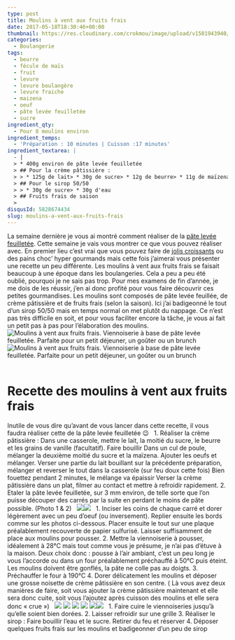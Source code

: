 ```yaml
---
type: post
title: Moulins à vent aux fruits frais
date: 2017-05-18T18:30:46+00:00
thumbnail: https://res.cloudinary.com/crokmou/image/upload/v1501943940/moulins-aux-fruits-feuillete%CC%81s-crokmou-blog-cuisine-voyage-1-9.jpg
categories: 
  - Boulangerie
tags: 
  - beurre
  - fécule de maïs
  - fruit
  - levure
  - levure boulangère
  - levure fraiche
  - maizena
  - oeuf
  - pâte levée feuilletée
  - sucre
ingredient_qty: 
  - Pour 8 moulins environ
ingredient_temps: 
  - 'Préparation : 10 minutes | Cuisson :17 minutes'
ingredient_textarea: |
  - |
  > * 400g environ de pâte levée feuilletée
  > ## Pour la crème pâtissière :
  > > * 125g de lait> * 30g de sucre> * 12g de beurre> * 11g de maïzena> * 15g d'oeuf
  > ## Pour le sirop 50/50
  > > * 30g de sucre> * 30g d'eau
  > ## Fruits frais de saison
  > 
disqusId: 5828674434
slug: moulins-a-vent-aux-fruits-frais
---
```


La semaine dernière je vous ai montré comment réaliser de la [pâte levée feuilletée](http://www.crokmou.com/2017/05/pate-levee-feuilletee-un-classique). Cette semaine je vais vous montrer ce que vous pouvez réaliser avec. En premier lieu c’est vrai que vous pouvez faire de [jolis croissants](http://www.crokmou.com/2014/04/croissants-pur-beurre) ou des pains choc’ hyper gourmands mais cette fois j’aimerai vous présenter une recette un peu différente. Les moulins à vent aux fruits frais se faisait beaucoup à une époque dans les boulangeries. Cela a peu a peu été oublié, pourquoi je ne sais pas trop. Pour mes examens de fin d’année, je me dois de les réussir, j’en ai donc profité pour vous faire découvrir ces petites gourmandises. Les moulins sont composés de pâte levée feuillée, de crème pâtissière et de fruits frais (selon la saison). Ici j’ai badigeonné le tout d’un sirop 50/50 mais en temps normal on met plutôt du nappage. Ce n’est pas très difficile en soit, et pour vous faciliter encore la tâche, je vous ai fait un petit pas à pas pour l’élaboration des moulins.   ![Moulins à vent aux fruits frais. Viennoiserie à base de pâte levée feuilletée. Parfaite pour un petit déjeuner, un goûter ou un brunch ](http://www.crokmou.com/wp-content/uploads/2017/05/moulins-aux-fruits-feuilletés-crokmou-blog-cuisine-voyage-1-8.jpg "Moulins à vent aux fruits frais. Viennoiserie à base de pâte levée feuilletée. Parfaite pour un petit déjeuner, un goûter ou un brunch ")![Moulins à vent aux fruits frais. Viennoiserie à base de pâte levée feuilletée. Parfaite pour un petit déjeuner, un goûter ou un brunch ](http://www.crokmou.com/wp-content/uploads/2017/05/moulins-aux-fruits-feuilletés-crokmou-blog-cuisine-voyage-1-10.jpg "Moulins à vent aux fruits frais. Viennoiserie à base de pâte levée feuilletée. Parfaite pour un petit déjeuner, un goûter ou un brunch ")  

# **Recette des moulins à vent aux fruits frais**

Inutile de vous dire qu’avant de vous lancer dans cette recette, il vous faudra réaliser cette de la pâte levée feuilletée 😉   1\. Réaliser la crème pâtissière : Dans une casserole, mettre le lait, la moitié du sucre, le beurre et les grains de vanille (facultatif). Faire bouillir Dans un cul de poule, mélanger la deuxième moitié du sucre et la maïzena. Ajouter les oeufs et mélanger. Verser une partie du lait bouillant sur la précédente préparation, mélanger et reverser le tout dans la casserole (sur feu doux cette fois) Bien fouettez pendant 2 minutes, le mélange va épaissir Verser la crème pâtissière dans un plat, filmer au contact et mettre à refroidir rapidement. 2\. Etaler la pâte levée feuilletée, sur 3 mm environ, de telle sorte que l’on puisse découper des carrés par la suite en perdant le moins de pâte possible. (Photo 1 & 2)   ![](http://www.crokmou.com/wp-content/uploads/2017/05/moulins-aux-fruits-feuilletés-crokmou-blog-cuisine-voyage-1.jpg)![](http://www.crokmou.com/wp-content/uploads/2017/05/moulins-aux-fruits-feuilletés-crokmou-blog-cuisine-voyage-1-1.jpg)   1\. Inciser les coins de chaque carré et dorer légèrement avec un peu d’oeuf (ou inversement). Replier ensuite les bords comme sur les photos ci-dessous. Placer ensuite le tout sur une plaque préalablement recouverte de papier sulfurisé. Laisser suffisamment de place aux moulins pour pousser. 2\. Mettre la viennoiserie à pousser, idéalement à 28°C mais tout comme vous je présume, je n’ai pas d’étuve à la maison. Deux choix donc : pousse à l’air ambiant, c’est un peu long je vous l’accorde ou dans un four préalablement préchauffé à 50°C puis éteint. Les moulins doivent être gonflés, la pâte ne colle pas au doigts. 3\. Préchauffer le four à 190°C 4\. Dorer délicatement les moulins et déposer une grosse noisette de crème pâtissière en son centre. ( Là vous avez deux manières de faire, soit vous ajouter la crème pâtissière maintenant et elle sera donc cuite, soit vous l’ajoutez après cuisson des moulins et elle sera donc « crue »)   ![](http://www.crokmou.com/wp-content/uploads/2017/05/moulins-aux-fruits-feuilletés-crokmou-blog-cuisine-voyage-1-2.jpg) ![](http://www.crokmou.com/wp-content/uploads/2017/05/moulins-aux-fruits-feuilletés-crokmou-blog-cuisine-voyage-1-3.jpg) ![](http://www.crokmou.com/wp-content/uploads/2017/05/moulins-aux-fruits-feuilletés-crokmou-blog-cuisine-voyage-1-4.jpg) ![](http://www.crokmou.com/wp-content/uploads/2017/05/moulins-aux-fruits-feuilletés-crokmou-blog-cuisine-voyage-1-5.jpg) ![](http://www.crokmou.com/wp-content/uploads/2017/05/moulins-aux-fruits-feuilletés-crokmou-blog-cuisine-voyage-1-6.jpg)![](http://www.crokmou.com/wp-content/uploads/2017/05/moulins-aux-fruits-feuilletés-crokmou-blog-cuisine-voyage-1-7.jpg)   1\. Faire cuire le viennoiseries jusqu’à qu’elle soient bien dorées. 2\. Laisser refroidir sur une grille 3\. Réaliser le sirop : Faire bouillir l’eau et le sucre. Retirer du feu et réserver 4\. Déposer quelques fruits frais sur les moulins et badigeonner d’un peu de sirop